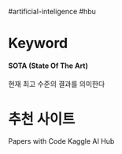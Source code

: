 #artificial-inteligence #hbu

# Keyword
#### SOTA (State Of The Art)
현재 최고 수준의 결과를 의미한다

# 추천 사이트
Papers with Code
Kaggle
AI Hub
